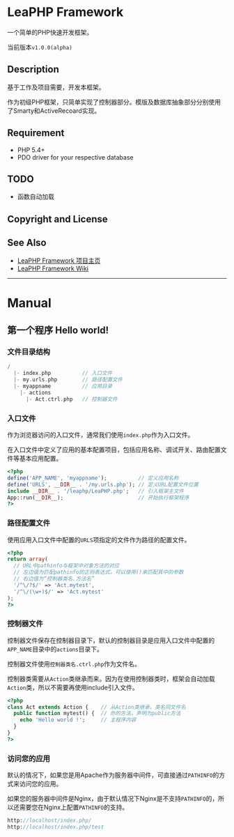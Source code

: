 # LeaPHP Framework

一个简单的PHP快速开发框架。

当前版本`v1.0.0(alpha)`

## Description

基于工作及项目需要，开发本框架。

作为初级PHP框架，只简单实现了控制器部分。模版及数据库抽象部分分别使用了Smarty和ActiveRecoard实现。

## Requirement
* PHP 5.4+
* PDO driver for your respective database

## TODO
* 函数自动加载

## Copyright and License

## See Also
* [LeaPHP Framework 项目主页](http://leaphp.net)
* [LeaPHP Framework Wiki](https://github.com/hliang0813/leaphp1/wiki)

***

# Manual

## 第一个程序 Hello world!

### 文件目录结构
```php
/
  |- index.php          // 入口文件
  |- my.urls.php        // 路径配置文件
  |- myappname          // 应用目录
    |- actions
      |- Act.ctrl.php   // 控制器文件
```

### 入口文件

作为浏览器访问的入口文件，通常我们使用`index.php`作为入口文件。

在入口文件中定义了应用的基本配置项目，包括应用名称、调试开关、路由配置文件等基本应用配置。

```php
<?php
define('APP_NAME', 'myappname');          // 定义应用名称
define('URLS', __DIR__ . '/my.urls.php'); // 定义URL配置文件位置
include __DIR__ . '/leaphp/LeaPHP.php';   // 引入框架主文件
App::run(__DIR__);                        // 开始执行框架程序
?>
```

### 路径配置文件

使用应用入口文件中配置的`URLS`项指定的文件作为路径的配置文件。

```php
<?php
return array(
  // URL中pathinfo与框架中对象方法的对应
  // 左边值为匹配pathinfo的正则表达式，可以使用()来匹配其中的参数
  // 右边值为“控制器类名.方法名”
  '/^\/?$/' => 'Act.mytest',
  '/^\/(\w+)$/' => 'Act.mytest'
);
?>
```

### 控制器文件

控制器文件保存在控制器目录下，默认的控制器目录是应用入口文件中配置的`APP_NAME`目录中的`actions`目录下。

控制器文件使用`控制器类名.ctrl.php`作为文件名。

控制器类需要从`Action`类继承而来。因为在使用控制器类时，框架会自动加载`Action`类，所以不需要再使用include引入文件。

```php
<?php
class Act extends Action {    // 从Action类继承，类名同文件名
  public function mytest() {  // 你的方法，声明为public方法
    echo 'Hello world !';     // 主程序内容
  }
}
?>
```

### 访问您的应用

默认的情况下，如果您是用Apache作为服务器中间件，可直接通过`PATHINFO`的方式来访问您的应用。

如果您的服务器中间件是Nginx，由于默认情况下Nginx是不支持`PATHINFO`的，所以还需要您在Nginx上配置`PATHINFO`的支持。

```php
http://localhost/index.php/
http://localhost/index.php/test
```
